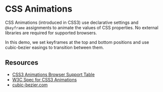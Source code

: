 # CSS Animations

CSS Animations (introduced in CSS3) use declarative settings and `@keyframe` assignments to animate the values of CSS properties. No external libraries are required for supported browsers.

In this demo, we set keyframes at the top and bottom positions and use cubic-bezier easings to transition between them.

## Resources

  * [CSS3 Animations Browser Support Table](http://caniuse.com/#feat=css-animation)
  * [W3C Spec for CSS3 Animations](https://www.w3.org/TR/css3-animations)
  * [cubic-bezier.com](http://cubic-bezier.com/)
